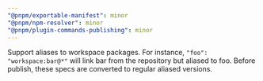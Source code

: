 ```yaml
---
"@pnpm/exportable-manifest": minor
"@pnpm/npm-resolver": minor
"@pnpm/plugin-commands-publishing": minor
---
```


Support aliases to workspace packages. For instance, `"foo": "workspace:bar@*"` will link bar from the repository but aliased to foo. Before publish, these specs are converted to regular aliased versions.
